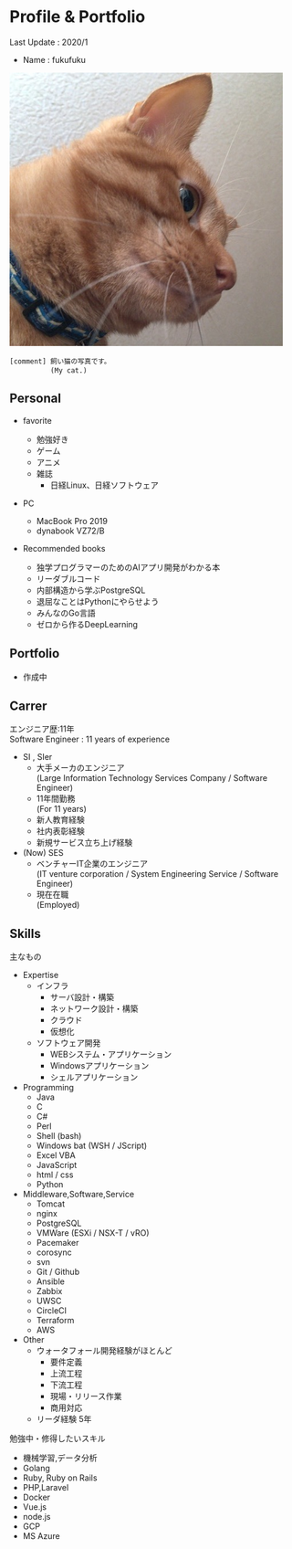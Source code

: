 # Profile & Portfolio

Last Update : 2020/1

- Name : fukufuku

![img](fukufuku.jpg)

``` memo
[comment] 飼い猫の写真です。
          (My cat.)
```

## Personal

- favorite
  - 勉強好き
  - ゲーム
  - アニメ
  - 雑誌
    - 日経Linux、日経ソフトウェア

- PC
  - MacBook Pro 2019
  - dynabook VZ72/B

- Recommended books
  - 独学プログラマーのためのAIアプリ開発がわかる本
  - リーダブルコード
  - 内部構造から学ぶPostgreSQL
  - 退屈なことはPythonにやらせよう
  - みんなのGo言語
  - ゼロから作るDeepLearning

## Portfolio

- 作成中

## Carrer

エンジニア歴:11年  
Software Engineer : 11 years of experience

- SI , SIer
  - 大手メーカのエンジニア  
    (Large Information Technology Services Company / Software Engineer)
  - 11年間勤務  
    (For 11 years)
  - 新人教育経験
  - 社内表彰経験
  - 新規サービス立ち上げ経験
- (Now) SES
  - ベンチャーIT企業のエンジニア  
    (IT venture corporation / System Engineering Service / Software Engineer)
  - 現在在職  
    (Employed)

## Skills

主なもの  

- Expertise
  - インフラ
    - サーバ設計・構築
    - ネットワーク設計・構築
    - クラウド
    - 仮想化
  - ソフトウェア開発
    - WEBシステム・アプリケーション
    - Windowsアプリケーション
    - シェルアプリケーション
- Programming
  - Java
  - C
  - C#
  - Perl
  - Shell (bash)
  - Windows bat (WSH / JScript)
  - Excel VBA
  - JavaScript
  - html / css
  - Python
- Middleware,Software,Service
  - Tomcat
  - nginx
  - PostgreSQL
  - VMWare (ESXi / NSX-T / vRO)
  - Pacemaker
  - corosync
  - svn
  - Git / Github
  - Ansible
  - Zabbix
  - UWSC
  - CircleCI
  - Terraform
  - AWS
- Other
  - ウォータフォール開発経験がほとんど
    - 要件定義
    - 上流工程
    - 下流工程
    - 現場・リリース作業
    - 商用対応
  - リーダ経験 5年

勉強中・修得したいスキル  

- 機械学習,データ分析
- Golang
- Ruby, Ruby on Rails
- PHP,Laravel
- Docker
- Vue.js
- node.js
- GCP
- MS Azure
